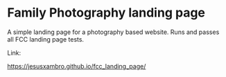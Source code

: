 # Family Photography landing page
A simple landing page for a photography based website. 
Runs and passes all FCC landing page tests.
<p>
Link:

https://jesusxambro.github.io/fcc_landing_page/
